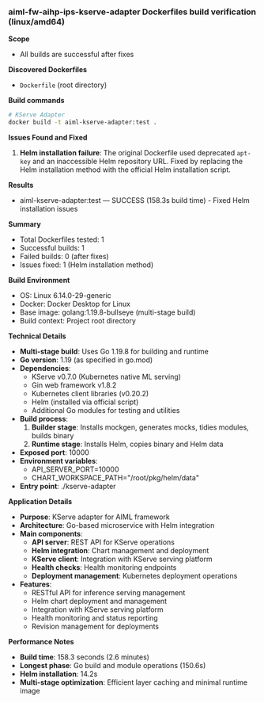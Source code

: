 ### aiml-fw-aihp-ips-kserve-adapter Dockerfiles build verification (linux/amd64)

**Scope**
- All builds are successful after fixes

**Discovered Dockerfiles**
- `Dockerfile` (root directory)

**Build commands**
```bash
# KServe Adapter
docker build -t aiml-kserve-adapter:test .
```

**Issues Found and Fixed**
1. **Helm installation failure**: The original Dockerfile used deprecated `apt-key` and an inaccessible Helm repository URL. Fixed by replacing the Helm installation method with the official Helm installation script.

**Results**
- aiml-kserve-adapter:test — SUCCESS (158.3s build time) - Fixed Helm installation issues

**Summary**
- Total Dockerfiles tested: 1
- Successful builds: 1
- Failed builds: 0 (after fixes)
- Issues fixed: 1 (Helm installation method)

**Build Environment**
- OS: Linux 6.14.0-29-generic
- Docker: Docker Desktop for Linux
- Base image: golang:1.19.8-bullseye (multi-stage build)
- Build context: Project root directory

**Technical Details**
- **Multi-stage build**: Uses Go 1.19.8 for building and runtime
- **Go version**: 1.19 (as specified in go.mod)
- **Dependencies**: 
  - KServe v0.7.0 (Kubernetes native ML serving)
  - Gin web framework v1.8.2
  - Kubernetes client libraries (v0.20.2)
  - Helm (installed via official script)
  - Additional Go modules for testing and utilities
- **Build process**: 
  1. **Builder stage**: Installs mockgen, generates mocks, tidies modules, builds binary
  2. **Runtime stage**: Installs Helm, copies binary and Helm data
- **Exposed port**: 10000
- **Environment variables**:
  - API_SERVER_PORT=10000
  - CHART_WORKSPACE_PATH="/root/pkg/helm/data"
- **Entry point**: ./kserve-adapter

**Application Details**
- **Purpose**: KServe adapter for AIML framework
- **Architecture**: Go-based microservice with Helm integration
- **Main components**:
  - **API server**: REST API for KServe operations
  - **Helm integration**: Chart management and deployment
  - **KServe client**: Integration with KServe serving platform
  - **Health checks**: Health monitoring endpoints
  - **Deployment management**: Kubernetes deployment operations
- **Features**:
  - RESTful API for inference serving management
  - Helm chart deployment and management
  - Integration with KServe serving platform
  - Health monitoring and status reporting
  - Revision management for deployments

**Performance Notes**
- **Build time**: 158.3 seconds (2.6 minutes)
- **Longest phase**: Go build and module operations (150.6s)
- **Helm installation**: 14.2s
- **Multi-stage optimization**: Efficient layer caching and minimal runtime image
